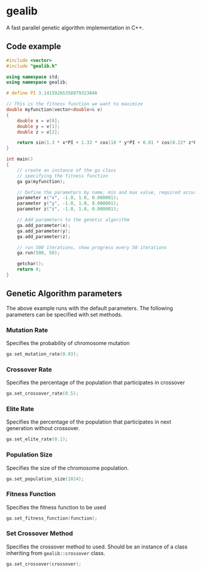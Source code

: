 # gealib
A fast parallel genetic algorithm implementation in C++.

## Code example
```C++
#include <vector>
#include "gealib.h"

using namespace std;
using namespace gealib;

# define PI 3.14159265358979323846

// This is the fitness function we want to maximize
double myfunction(vector<double>& v)
{
	double x = v[0];
	double y = v[1];
	double z = v[2];

	return sin(1.3 * x*PI + 1.33 * cos(10 * y*PI + 0.01 * cos(0.22* z*PI))) + sin(z * 2) + 0.01*( x + y + z);
}

int main()
{
	// create an instance of the ga class 
	// specifying the fitness function
	ga ga(myfunction);

	// Define the parameters by name, min and max value, required accuracy
	parameter x("x", -1.0, 1.0, 0.000001);
	parameter y("y", -1.0, 1.0, 0.000001);
	parameter z("z", -1.0, 1.0, 0.000001);

	// Add parameters to the genetic algorithm
	ga.add_parameter(x);
	ga.add_parameter(y);
	ga.add_parameter(z);

	// run 500 iterations, show progress every 50 iterations
	ga.run(500, 50);

	getchar();
	return 0;
}

```
## Genetic Algorithm parameters
The above example runs with the default parameters. The following parameters can be specified with set methods.
### Mutation Rate
Specifies the probability of chromosome mutation 
```C++
ga.set_mutation_rate(0.03);
```
### Crossover Rate
Specifies the percentage of the population that participates in crossover
```C++
ga.set_crossover_rate(0.5);
```
### Elite Rate
Specifies the percentage of the population that participates in next generation without crossover.
```C++
ga.set_elite_rate(0.1);
```
### Population Size
Specifies the size of the chromosome population.
```C++
ga.set_population_size(1024);
```
### Fitness Function
Specifies the fitness function to be used
```C++
ga.set_fitness_function(function);
```
### Set Crossover Method
Specifies the crossover method to used. Should be an instance of a class inheriting from `gealib::crossover` class.
```C++
ga.set_crossover(crossover);
```
